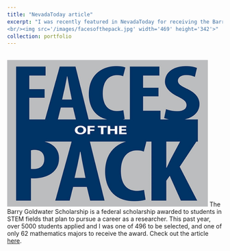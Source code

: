 ```yaml
---
title: "NevadaToday article"
excerpt: "I was recently featured in NevadaToday for receiving the Barry Goldwater Scholarship.
<br/><img src='/images/facesofthepack.jpg' width='469' height='342'>"
collection: portfolio
---
```


<br/><img src='/images/facesofthepack.jpg' width='469' height='342'> The Barry Goldwater Scholarship is a federal scholarship awarded to students in STEM fields that plan to pursue a career as a researcher. This past year, over 5000 students applied and I was one of 496 to be selected, and one of only 62 mathematics majors to receive the award. Check out the article [here](https://www.unr.edu/nevada-today/news/2019/faces-of-the-pack-guglielmo-panelli).
